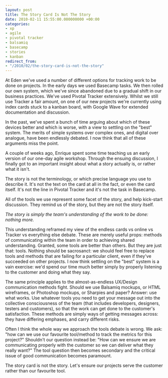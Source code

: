 ```yaml
---
layout: post
title: The Story Card Is Not The Story
date: 2010-02-11 15:55:00.000000000 +00:00
categories:
- xp
- agile
- pivotal tracker
- balsamiq
- basecamp
- stories
- kanban
redirect_from:
- "/2010/02/the-story-card-is-not-the-story"
---
```

At Eden we've used a number of different options for tracking work to be done on projects. In the early days we used Basecamp tasks. We then rolled our own system, which we've since abandoned due to a gradual shift in our business practices. We've used Pivotal Tracker extensively. Whilst we still use Tracker a fair amount, on one of our new projects we're currently using index cards stuck to a kanban board, with Google Wave for extended documentation and discussion.

In the past, we've spent a bunch of time arguing about which of these devices better and which is worse, with a view to settling on the "best" system. The merits of simple systems over complex ones, and digital over analogue, have been endlessly debated. I now think that all of these arguments miss the point.

A couple of weeks ago, Enrique spent some time teaching us an early version of our one-day agile workshop. Through the ensuing discussion, I finally got to an important insight about what a story actually is, or rather what it isn't.

The story is not the terminology, or which precise language you use to describe it. It's not the text on the card at all in the fact, or even the card itself. It's not the line in Pivotal Tracker and it's not the task in Basecamp.

All of the tools we use represent some facet of the story, and help kick-start discussion. They remind us of the story, but they are not the story itself. 

*The story is simply the team's understanding of the work to be done: nothing more.*

This understanding reframed my view of the endless cards vs online vs Tracker vs everything else debate. These are merely useful props: methods of communicating within the team in order to achieving shared understanding. Granted, some tools are better than others. But they are just that: tools. Nothing should be sacrosanct: we should feel free to replace tools and methods that are failing for a particular client, even if they've succeeded on other projects. I now think settling on the "best" system is a vain exercise: we'd spend our time much better simply by properly listening to the customer and doing what they say.

The same principle applies to the almost-as-endless UX/Design communication methods fight. Should we use Balsamiq mockups, or HTML wireframes, or Photoshop mockups, or Sharpies and paper? Answer: use what works. Use whatever tools you need to get your message out into the collective consciousness of the team (that includes developers, designers, testers and customers), so that the work can get done to the customer's satisfaction. These methods are simply ways of getting messages across: they have differing emphases, and carry different risks.

Often I think the whole way we approach the tools debate is wrong. We ask: "how can we use our favourite tool/method to track the metrics for this project?" Shouldn't our question instead be: "How can we ensure we are communicating properly with the customer so we can deliver what they really want?" The tool question then becomes secondary and the critical issue of good communication becomes paramount.

The story card is not the story. Let's ensure our projects serve the customer rather than our favourite tool. 

